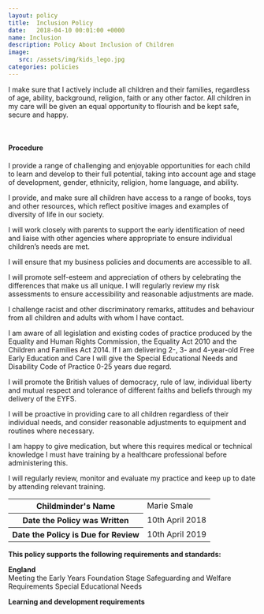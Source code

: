 ```yaml
---
layout: policy
title:  Inclusion Policy
date:   2018-04-10 00:01:00 +0000
name: Inclusion
description: Policy About Inclusion of Children
image:
   src: /assets/img/kids_lego.jpg
categories: policies
---
```


I make sure that I actively include all children and their families, regardless of age, ability, background, religion, faith or any other factor. All children in my care will be given an equal opportunity to flourish and be kept safe, secure and happy. 

<br>

#### Procedure

I provide a range of challenging and enjoyable opportunities for each child to learn and develop to their full potential, taking into account age and stage of development, gender, ethnicity, religion, home language, and ability.

I provide, and make sure all children have access to a range of books, toys and other resources, which reflect positive images and examples of diversity of life in our society.

I will work closely with parents to support the early identification of need and liaise with other agencies where appropriate to ensure individual children’s needs are met.

I will ensure that my business policies and documents are accessible to all.

I will promote self-esteem and appreciation of others by celebrating the differences that make us all unique. I will regularly review my risk assessments to ensure accessibility and reasonable adjustments are made.

I challenge racist and other discriminatory remarks, attitudes and behaviour from all children and adults with whom I have contact.

I am aware of all legislation and existing codes of practice produced by the Equality and Human Rights Commission, the Equality Act 2010 and the Children and Families Act 2014. If I am delivering 2-, 3- and 4-year-old Free Early Education and Care I will give the Special Educational Needs and Disability Code of Practice 0-25 years due regard.

I will promote the British values of democracy, rule of law, individual liberty and mutual respect and tolerance of different faiths and beliefs through my delivery of the EYFS.

I will be proactive in providing care to all children regardless of their individual needs, and consider reasonable adjustments to equipment and routines where necessary.

I am happy to give medication, but where this requires medical or technical knowledge I must have training by a healthcare professional before administering this.

I will regularly review, monitor and evaluate my practice and keep up to date by attending relevant training.

<table class="table table-bordered mt-5 mb-5">
  <tbody>
    <tr>
      <th scope="row">Childminder's Name </th>
      <td>Marie Smale</td>
    </tr>
    <tr>
      <th scope="row">Date the Policy was Written</th>
      <td>10th April 2018</td>
    </tr>
    <tr>
      <th scope="row">Date the Policy is Due for Review</th>
      <td>10th April 2019</td>
    </tr>
  </tbody>
</table>

**This policy supports the following requirements and standards:**

**England**  
   Meeting the Early Years Foundation Stage Safeguarding and Welfare Requirements Special Educational Needs  

**Learning and development requirements**